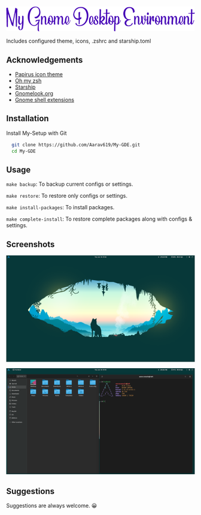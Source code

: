 ![Screenshot-1](screenshots/ss1.png)

<p align="center">

  Includes configured theme, icons, .zshrc and starship.toml

</p>


## Acknowledgements

 - [Papirus icon theme](https://github.com/PapirusDevelopmentTeam/papirus-icon-theme)
 - [Oh my zsh](https://ohmyz.sh/)
 - [Starship](https://starship.rs/)
 - [Gnomelook.org](https://www.gnome-look.org/browse/)
 - [Gnome shell extensions](https://extensions.gnome.org/)


## Installation

Install My-Setup with Git

```bash
  git clone https://github.com/Aarav619/My-GDE.git
  cd My-GDE
```
    
## Usage
`make backup`: To backup current configs or settings.

`make restore`: To restore only configs or settings.

`make install-packages`: To install packages.

`make complete-install`: To restore complete packages along with configs & settings.


## Screenshots

![Screenshot-2](screenshots/ss2.png)

![Screenshot-3](screenshots/ss3.png)


## Suggestions

Suggestions are always welcome. :grinning: